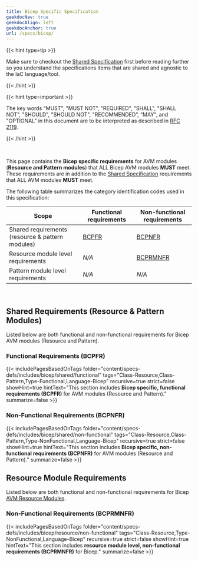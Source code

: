 ```yaml
---
title: Bicep Specific Specification
geekdocNav: true
geekdocAlign: left
geekdocAnchor: true
url: /specs/bicep/
---
```


{{< hint type=tip >}}

Make sure to checkout the [Shared Specification](/Azure-Verified-Modules/specs/shared/) first before reading further so you understand the specifications items that are shared and agnostic to the IaC language/tool.

{{< /hint >}}

{{< hint type=important >}}

The key words "MUST", "MUST NOT", "REQUIRED", "SHALL", "SHALL NOT", "SHOULD", "SHOULD NOT", "RECOMMENDED”, “MAY", and "OPTIONAL" in this document are to be interpreted as described in [RFC 2119](https://www.rfc-editor.org/rfc/rfc2119).

{{< /hint >}}

<br>

This page contains the **Bicep specific requirements** for AVM modules (**Resource and Pattern modules**) that ALL Bicep AVM modules **MUST** meet. These requirements are in addition to the [Shared Specification](/Azure-Verified-Modules/specs/shared/) requirements that ALL AVM modules **MUST** meet.

The following table summarizes the category identification codes used in this specification:

| Scope                                            | Functional requirements                 | Non-functional requirements                   |
|--------------------------------------------------|-----------------------------------------|-----------------------------------------------|
| Shared requirements (resource & pattern modules) | [BCPFR](#functional-requirements-bcpfr) | [BCPNFR](#non-functional-requirements-bcpnfr) |
| Resource module level requirements               | *N/A*                                   | [BCPRMNFR](#non-functional-requirements-bcprmnfr)                                      |
| Pattern module level requirements                | *N/A*                                   | *N/A*                                         |

<br>

## Shared Requirements (Resource & Pattern Modules)

Listed below are both functional and non-functional requirements for Bicep AVM modules (Resource and Pattern).

### Functional Requirements (BCPFR)

{{< includePagesBasedOnTags folder="content/specs-defs/includes/bicep/shared/functional" tags="Class-Resource,Class-Pattern,Type-Functional,Language-Bicep" recursive=true strict=false showHint=true hintText="This section includes **Bicep specific, functional requirements (BCPFR)** for AVM modules (Resource and Pattern)." summarize=false >}}

### Non-Functional Requirements (BCPNFR)

{{< includePagesBasedOnTags folder="content/specs-defs/includes/bicep/shared/non-functional" tags="Class-Resource,Class-Pattern,Type-NonFunctional,Language-Bicep" recursive=true strict=false showHint=true hintText="This section includes **Bicep specific, non-functional requirements (BCPNFR)** for AVM modules (Resource and Pattern)." summarize=false >}}

## Resource Module Requirements

Listed below are both functional and non-functional requirements for Bicep [AVM Resource Modules](/Azure-Verified-Modules/specs/shared/module-classifications/).

### Non-Functional Requirements (BCPRMNFR)

{{< includePagesBasedOnTags folder="content/specs-defs/includes/bicep/resource/non-functional" tags="Class-Resource,Type-NonFunctional,Language-Bicep" recursive=true strict=false showHint=true hintText="This section includes **resource module level, non-functional requirements (BCPRMNFR)** for Bicep." summarize=false >}}
